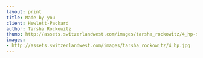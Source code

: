 ```yaml
--- 
layout: print
title: Made by you
client: Hewlett-Packard
author: Tarsha Rockowitz
thumb: http://assets.switzerlandwest.com/images/tarsha_rockowitz/4_hp-small.jpg
images: 
- http://assets.switzerlandwest.com/images/tarsha_rockowitz/4_hp.jpg
---
```

